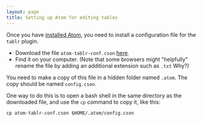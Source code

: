 ```yaml
---
layout: page
title: Setting up Atom for editing tables
---
```


Once you have [installed Atom](../atom), you need to install a configuration file for the `tablr` plugin.

-   Download the file `atom-tablr-conf.cson` [here](https://raw.githubusercontent.com/homermultitext/editors-vm/summer2017/system/atom-tablr-conf.cson> ).
-   Find it on your computer.  (Note that some browsers might "helpfully" rename the file by adding an additional extension such as `.txt`  Why?)


You need to make a copy of this file in a hidden folder named `.atom`.  The copy should be named `config.cson`.

One way to do this is to open a bash shell in the same directory as the downloaded file, and use the `cp` command to copy it, like this:

    cp atom-tablr-conf.cson $HOME/.atom/config.cson
